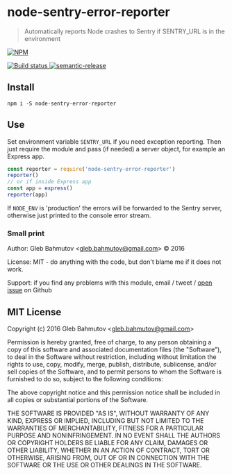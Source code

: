 # node-sentry-error-reporter

> Automatically reports Node crashes to Sentry if SENTRY_URL is in the environment

[![NPM][npm-icon] ][npm-url]

[![Build status][ci-image] ][ci-url]
[![semantic-release][semantic-image] ][semantic-url]

## Install

    npm i -S node-sentry-error-reporter

## Use

Set environment variable `SENTRY_URL` if you need exception reporting.
Then just require the module and pass (if needed) a server object, for example an Express app.

```js
const reporter = require('node-sentry-error-reporter')
reporter()
// or if inside Express app
const app = express()
reporter(app)
```

If `NODE_ENV` is 'production' the errors will be forwarded to the Sentry server,
otherwise just printed to the console error stream.

### Small print

Author: Gleb Bahmutov &lt;gleb.bahmutov@gmail.com&gt; &copy; 2016

License: MIT - do anything with the code, but don't blame me if it does not work.

Support: if you find any problems with this module, email / tweet /
[open issue](https://github.com/bahmutov/node-sentry-error-reporter/issues) on Github

## MIT License

Copyright (c) 2016 Gleb Bahmutov &lt;gleb.bahmutov@gmail.com&gt;

Permission is hereby granted, free of charge, to any person
obtaining a copy of this software and associated documentation
files (the "Software"), to deal in the Software without
restriction, including without limitation the rights to use,
copy, modify, merge, publish, distribute, sublicense, and/or sell
copies of the Software, and to permit persons to whom the
Software is furnished to do so, subject to the following
conditions:

The above copyright notice and this permission notice shall be
included in all copies or substantial portions of the Software.

THE SOFTWARE IS PROVIDED "AS IS", WITHOUT WARRANTY OF ANY KIND,
EXPRESS OR IMPLIED, INCLUDING BUT NOT LIMITED TO THE WARRANTIES
OF MERCHANTABILITY, FITNESS FOR A PARTICULAR PURPOSE AND
NONINFRINGEMENT. IN NO EVENT SHALL THE AUTHORS OR COPYRIGHT
HOLDERS BE LIABLE FOR ANY CLAIM, DAMAGES OR OTHER LIABILITY,
WHETHER IN AN ACTION OF CONTRACT, TORT OR OTHERWISE, ARISING
FROM, OUT OF OR IN CONNECTION WITH THE SOFTWARE OR THE USE OR
OTHER DEALINGS IN THE SOFTWARE.

[npm-icon]: https://nodei.co/npm/node-sentry-error-reporter.png?downloads=true
[npm-url]: https://npmjs.org/package/node-sentry-error-reporter
[ci-image]: https://travis-ci.org/bahmutov/node-sentry-error-reporter.png?branch=master
[ci-url]: https://travis-ci.org/bahmutov/node-sentry-error-reporter
[semantic-image]: https://img.shields.io/badge/%20%20%F0%9F%93%A6%F0%9F%9A%80-semantic--release-e10079.svg
[semantic-url]: https://github.com/semantic-release/semantic-release
